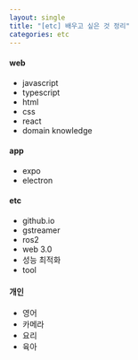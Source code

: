 ```yaml
---
layout: single
title: "[etc] 배우고 싶은 것 정리"
categories: etc
---
```


#### web

- javascript
- typescript
- html
- css
- react
- domain knowledge

#### app

- expo
- electron

#### etc

- github.io
- gstreamer
- ros2
- web 3.0
- 성능 최적화
- tool

#### 개인

- 영어
- 카메라
- 요리
- 육아
